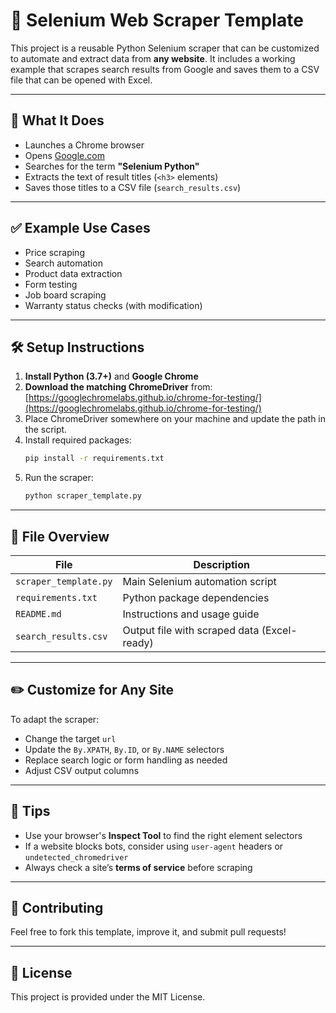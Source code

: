 # 🔧 Selenium Web Scraper Template

This project is a reusable Python Selenium scraper that can be customized to automate and extract data from **any website**. It includes a working example that scrapes search results from Google and saves them to a CSV file that can be opened with Excel.

---

## 🚀 What It Does

- Launches a Chrome browser
- Opens [Google.com](https://www.google.com)
- Searches for the term **"Selenium Python"**
- Extracts the text of result titles (`<h3>` elements)
- Saves those titles to a CSV file (`search_results.csv`)

---

## ✅ Example Use Cases

- Price scraping
- Search automation
- Product data extraction
- Form testing
- Job board scraping
- Warranty status checks (with modification)

---

## 🛠️ Setup Instructions

1. **Install Python (3.7+)** and **Google Chrome**
2. **Download the matching ChromeDriver** from:
   [https://googlechromelabs.github.io/chrome-for-testing/](https://googlechromelabs.github.io/chrome-for-testing/)
3. Place ChromeDriver somewhere on your machine and update the path in the script.
4. Install required packages:
   ```bash
   pip install -r requirements.txt
   ```
5. Run the scraper:
   ```bash
   python scraper_template.py
   ```

---

## 📁 File Overview

| File                 | Description                            |
|----------------------|----------------------------------------|
| `scraper_template.py` | Main Selenium automation script       |
| `requirements.txt`   | Python package dependencies            |
| `README.md`          | Instructions and usage guide           |
| `search_results.csv` | Output file with scraped data (Excel-ready) |

---

## ✏️ Customize for Any Site

To adapt the scraper:

- Change the target `url`
- Update the `By.XPATH`, `By.ID`, or `By.NAME` selectors
- Replace search logic or form handling as needed
- Adjust CSV output columns

---

## 🧠 Tips

- Use your browser's **Inspect Tool** to find the right element selectors
- If a website blocks bots, consider using `user-agent` headers or `undetected_chromedriver`
- Always check a site’s **terms of service** before scraping

---

## 🙌 Contributing

Feel free to fork this template, improve it, and submit pull requests!

---

## 📃 License

This project is provided under the MIT License.
